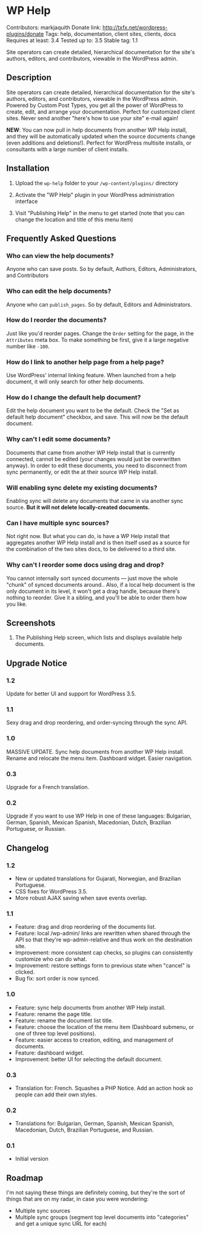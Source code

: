 # WP Help #
Contributors: markjaquith
Donate link: http://txfx.net/wordpress-plugins/donate
Tags: help, documentation, client sites, clients, docs
Requires at least: 3.4
Tested up to: 3.5
Stable tag: 1.1

Site operators can create detailed, hierarchical documentation for the site's authors, editors, and contributors, viewable in the WordPress admin.

## Description ##

Site operators can create detailed, hierarchical documentation for the site's authors, editors, and contributors, viewable in the WordPress admin. Powered by Custom Post Types, you get all the power of WordPress to create, edit, and arrange your documentation. Perfect for customized client sites. Never send another "here's how to use your site" e-mail again!

**NEW**: You can now pull in help documents from another WP Help install, and they will be automatically updated when the source documents change (even additions and deletions!). Perfect for WordPress multisite installs, or consultants with a large number of client installs.

## Installation ##

1. Upload the `wp-help` folder to your `/wp-content/plugins/` directory

2. Activate the "WP Help" plugin in your WordPress administration interface

3. Visit "Publishing Help" in the menu to get started (note that you can change the location and title of this menu item)

## Frequently Asked Questions ##

### Who can view the help documents? ###

Anyone who can save posts. So by default, Authors, Editors, Administrators, and Contributors

### Who can edit the help documents? ###

Anyone who can `publish_pages`. So by default, Editors and Administrators.

### How do I reorder the documents? ###

Just like you'd reorder pages. Change the `Order` setting for the page, in the `Attributes` meta box. To make something be first, give it a large negative number like `-100`.

### How do I link to another help page from a help page? ###

Use WordPress' internal linking feature. When launched from a help document, it will only search for other help documents.

### How do I change the default help document? ###

Edit the help document you want to be the default. Check the "Set as default help document" checkbox, and save. This will now be the default document.

### Why can't I edit some documents? ###

Documents that came from another WP Help install that is currently connected, cannot be edited (your changes would just be overwritten anyway). In order to edit these documents, you need to disconnect from sync permanently, or edit the at their source WP Help install.

### Will enabling sync delete my existing documents? ###

Enabling sync will delete any documents that came in via another sync source. **But it will not delete locally-created documents.**

### Can I have multiple sync sources? ###

Not right now. But what you can do, is have a WP Help install that aggregates another WP Help install and is then itself used as a source for the combination of the two sites docs, to be delivered to a third site.

### Why can't I reorder some docs using drag and drop? ###

You cannot internally sort synced documents — just move the whole "chunk" of synced documents around.. Also, if a local help document is the only document in its level, it won't get a drag handle, because there's nothing to reorder. Give it a sibling, and you'll be able to order them how you like.

## Screenshots ##

1. The Publishing Help screen, which lists and displays available help documents.

## Upgrade Notice ##
### 1.2 ###
Update for better UI and support for WordPress 3.5.

### 1.1 ###
Sexy drag and drop reordering, and order-syncing through the sync API.

### 1.0 ###
MASSIVE UPDATE. Sync help documents from another WP Help install. Rename and relocate the menu item. Dashboard widget. Easier navigation.

### 0.3 ###
Upgrade for a French translation.

### 0.2 ###
Upgrade if you want to use WP Help in one of these languages: Bulgarian, German, Spanish, Mexican Spanish, Macedonian, Dutch, Brazilian Portuguese, or Russian.

## Changelog ##
### 1.2 ###
* New or updated translations for Gujarati, Norwegian, and Brazilian Portuguese.
* CSS fixes for WordPress 3.5.
* More robust AJAX saving when save events overlap.

### 1.1 ###
* Feature: drag and drop reordering of the documents list.
* Feature: local /wp-admin/ links are rewritten when shared through the API so that they're wp-admin-relative and thus work on the destination site.
* Improvement: more consistent cap checks, so plugins can consistently customize who can do what.
* Improvement: restore settings form to previous state when "cancel" is clicked.
* Bug fix: sort order is now synced.

### 1.0 ###
* Feature: sync help documents from another WP Help install.
* Feature: rename the page title.
* Feature: rename the document list title.
* Feature: choose the location of the menu item (Dashboard submenu, or one of three top level positions).
* Feature: easier access to creation, editing, and management of documents.
* Feature: dashboard widget.
* Improvement: better UI for selecting the default document.

### 0.3 ###
* Translation for: French. Squashes a PHP Notice. Add an action hook so people can add their own styles.

### 0.2 ###
* Translations for: Bulgarian, German, Spanish, Mexican Spanish, Macedonian, Dutch, Brazilian Portuguese, and Russian.

### 0.1 ###
* Initial version

## Roadmap ##

I'm not saying these things are definitely coming, but they're the sort of things that are on my radar, in case you were wondering:

* Multiple sync sources
* Multiple sync groups (segment top level documents into "categories" and get a unique sync URL for each)
